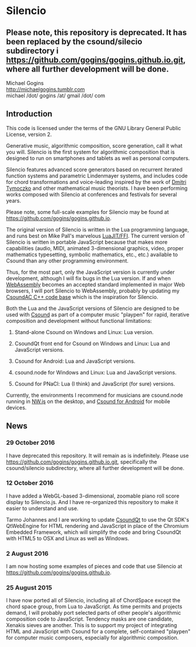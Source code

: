 # Silencio 
## Please note, this repository is deprecated. It has been replaced by the csound/silecio subdirectory i https://github.com/gogins/gogins.github.io.git, where all further development will be done.

Michael Gogins<br>
http://michaelgogins.tumblr.com<br>
michael /dot/ gogins /at/ gmail /dot/ com

## Introduction

This code is licensed under the terms of the GNU Library General Public License, version 2.

Generative music, algorithmic composition, score generation, call it what you will. Silencio is the first system for algorithmic composition that is designed to run on smartphones and tablets as well as personal computers. 

Silencio features advanced score generators based on recurrent iterated function systems and parametric Lindenmayer systems, and includes code for chord transformations and voice-leading inspired by the work of [Dmitri Tymoczko](http://dmitri.mycpanel.princeton.edu/) and other mathematical music theorists. I have been performing works composed with Silencio at conferences and festivals for several years.

Please note, some full-scale examples for Silencio may be found at https://github.com/gogins/gogins.github.io.

The original version of Silencio is written in the Lua programming language, and runs best on Mike Pall's marvelous [LuaJIT/FFI](http://luajit.org/). The current version of Silencio is written in portable JavaScript because that makes more capabilities (audio, MIDI, animated 3-dimensional graphics, video, proper mathematics typesetting, symbolic mathematics, <it>etc</it>., <it>etc</it>.) available to Csound than any other programming environment. 

Thus, for the most part, only the JavaScript version is currently under development, although I will fix bugs in the Lua version. If and when [WebAssembly](http://webassembly.org/) becomes an accepted standard implemented in major Web browsers, I will port Silencio to WebAssembly, probably by updating my [CsoundAC C++ code base](https://github.com/csound/csound/tree/develop/frontends/CsoundAC) which is the inspiration for Silencio. 

Both the Lua and the JavaScript versions of Silencio are designed to be used with [Csound](http://csound.github.io/) as part of a computer music "playpen" for rapid, iterative composition and development without functional limitations:

1. Stand-alone Csound on Windows and Linux: Lua version.

2. CsoundQt front end for Csound on Windows and Linux: Lua and JavaScript versions.

3. Csound for Android: Lua and JavaScript versions.

4. csound.node for Windows and Linux: Lua and JavaScript versions.

5. Csound for PNaCl: Lua (I think) and JavaScript (for sure) versions.

Currently, the environments I recommend for musicians are csound.node running in [NW.js](http://nwjs.io/) on the desktop, and [Csound for Android](https://play.google.com/store/apps/details?id=com.csounds.Csound6&hl=en) for mobile devices.

## News

### 29 October 2016

I have deprecated this repository. It will remain as is indefinitely. Please use https://github.com/gogins/gogins.github.io.git, specifically the csound/silencio subdirectory, where all further development will be done.

### 12 October 2016

I have added a WebGL-based 3-dimensional, zoomable piano roll score display to Silencio.js. And I have re-organized this repository to make it easier to understand and use.

Tarmo Johannes and I are working to update [CsoundQt](https://github.com/CsoundQt/CsoundQt) to use the Qt SDK's QtWebEngine for HTML rendering and JavaScript in place of the Chromium Embedded Framework, which will simplify the code and bring CsoundQt with HTML5 to OSX and Linux as well as Windows.

### 2 August 2016

I am now hosting some examples of pieces and code that use Silencio at https://github.com/gogins/gogins.github.io.

### 25 August 2015

I have now ported all of Silencio, including all of ChordSpace except the chord space group, from Lua to JavaScript. As time permits and projects demand, I will probably port selected parts of other people's algorithmic composition code to JavaScript. Tendency masks are one candidate, Xenakis sieves are another. This is to support my project of integrating HTML and JavaScript with Csound for a complete, self-contained "playpen" for computer music composers, especially for algorithmic composition.


